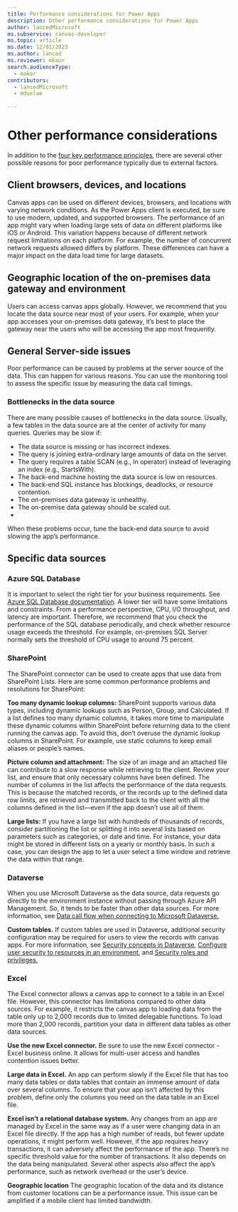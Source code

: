 ```yaml
---
title: Performance considerations for Power Apps  
description: Other performance considerations for Power Apps  
author: lancedMicrosoft
ms.subservice: canvas-developer
ms.topic: article
ms.date: 12/01/2023
ms.author: lanced
ms.reviewer: mkaur
search.audienceType:
  - maker
contributors:
  - lancedMicrosoft
  - mduelae
  
---
```

# Other performance considerations
In addition to the [four key performance principles](create-performant-apps-overview), there are several other possible reasons for poor performance typically due to external factors. 

## Client browsers, devices, and locations
Canvas apps can be used on different devices, browsers, and locations with varying network conditions. As the Power Apps client is executed, be sure to use modern, updated, and supported browsers. The performance of an app might vary when loading large sets of data on different platforms like iOS or Android. This variation happens because of different network request limitations on each platform. For example, the number of concurrent network requests allowed differs by platform. These differences can have a major impact on the data load time for large datasets.

## Geographic location of the on-premises data gateway and environment
Users can access canvas apps globally. However, we recommend that you locate the data source near most of your users. For example, when your app accesses your on-premises data gateway, it’s best to place the gateway near the users who will be accessing the app most frequently.

## General Server-side issues
Poor performance can be caused by problems at the server source of the data. This can happen for various reasons. You can use the monitoring tool to assess the specific issue by measuring the data call timings.

### Bottlenecks in the data source
There are many possible causes of bottlenecks in the data source. Usually, a few tables in the data source are at the center of activity for many queries. Queries may be slow if:

* The data source is missing or has incorrect indexes.
* The query is joining extra-ordinary large amounts of data on the server.
* The query requires a table SCAN (e.g., In operator) instead of leveraging an index (e.g., StartsWith).
* The back-end machine hosting the data source is low on resources.
* The back-end SQL instance has blockings, deadlocks, or resource contention.
* The on-premises data gateway is unhealthy.
* The on-premise data gateway should be scaled out.
* 
When these problems occur, tune the back-end data source to avoid slowing the app’s performance.

## Specific data sources

### Azure SQL Database
It is important to select the right tier for your business requirements.  See [Azure SQL Database documentation](https://learn.microsoft.com/en-us/azure/azure-sql/database/sql-database-paas-overview?view=azuresql). A lower tier will have some limitations and constraints. From a performance perspective, CPU, I/O throughput, and latency are important. Therefore, we recommend that you check the performance of the SQL database periodically, and check whether resource usage exceeds the threshold. For example, on-premises SQL Server normally sets the threshold of CPU usage to around 75 percent.

### SharePoint

The SharePoint connector can be used to create apps that use data from SharePoint Lists. Here are some common performance problems and resolutions for SharePoint:

**Too many dynamic lookup columns:**
SharePoint supports various data types, including dynamic lookups such as Person, Group, and Calculated. If a list defines too many dynamic columns, it takes more time to manipulate these dynamic columns within SharePoint before returning data to the client running the canvas app. To avoid this, don’t overuse the dynamic lookup columns in SharePoint. For example, use static columns to keep email aliases or people’s names.

**Picture column and attachment:** The size of an image and an attached file can contribute to a slow response while retrieving to the client. Review your list, and ensure that only necessary columns have been defined. The number of columns in the list affects the performance of the data requests. This is because the matched records, or the records up to the defined data row limits, are retrieved and transmitted back to the client with all the columns defined in the list—even if the app doesn’t use all of them.

**Large lists:** If you have a large list with hundreds of thousands of records, consider partitioning the list or splitting it into several lists based on parameters such as categories, or date and time. For instance, your data might be stored in different lists on a yearly or monthly basis. In such a case, you can design the app to let a user select a time window and retrieve the data within that range.

### Dataverse
When you use Microsoft Dataverse as the data source, data requests go directly to the environment instance without passing through Azure API Management. So, it tends to be faster than other data sources.  For more information, see [Data call flow when connecting to Microsoft Dataverse.](https://learn.microsoft.com/en-us/power-apps/maker/canvas-apps/execution-phases-data-flow#data-call-flow-with-microsoft-dataverse)

**Custom tables.** If custom tables are used in Dataverse, additional security configuration may be required for users to view the records with canvas apps. For more information, see [Security concepts in Dataverse](https://learn.microsoft.com/en-us/power-platform/admin/wp-security-cds), [Configure user security to resources in an environment](https://learn.microsoft.com/en-us/power-platform/admin/database-security), and [Security roles and privileges.](https://learn.microsoft.com/en-us/power-platform/admin/security-roles-privileges)

### Excel
The Excel connector allows a canvas app to connect to a table in an Excel file. However, this connector has limitations compared to other data sources. For example, it restricts the canvas app to loading data from the table only up to 2,000 records due to limited delegable functions. To load more than 2,000 records, partition your data in different data tables as other data sources.

**Use the new Excel connector.**  Be sure to use the new Excel connector - Excel business online. It allows for multi-user access and handles contention issues better. 

**Large data in Excel.** An app can perform slowly if the Excel file that has too many data tables or data tables that contain an immense amount of data over several columns. To ensure that your app isn’t affected by this problem, define only the columns you need on the data table in an Excel file.

**Excel isn’t a relational database system.** Any changes from an app are managed by Excel in the same way as if a user were changing data in an Excel file directly. If the app has a high number of reads, but fewer update operations, it might perform well. However, if the app requires heavy transactions, it can adversely affect the performance of the app. There’s no specific threshold value for the number of transactions. It also depends on the data being manipulated. Several other aspects also affect the app’s performance, such as network overhead or the user’s device.

**Geographic location** The geographic location of the data and its distance from customer locations can be a performance issue. This issue can be amplified if a mobile client has limited bandwidth.
